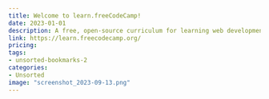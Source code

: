 ```yaml
---
title: Welcome to learn.freeCodeCamp!
date: 2023-01-01
description: A free, open-source curriculum for learning web development, with interactive challenges and projects.
link: https://learn.freecodecamp.org/
pricing: 
tags: 
- unsorted-bookmarks-2 
categories: 
- Unsorted 
image: "screenshot_2023-09-13.png"
---
```

